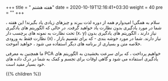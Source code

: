 +++
title = " هفته هشتم"
date =  2020-10-19T12:16:41+03:30
weight = 40
pre = "<i class='fa fa-graduation-cap graduation_cap' ></i>"
+++

سلام به همگی! امیدوارم همه از دوره لذت ببرند و چیزهای زیادی یاد بگیرند! این هفته ، شما در مورد یادگیری بدون نظارت یاد خواهید گرفت. در حالی که الگوریتم های یادگیری تحت نظارت به نمونه های برچسب دار (x، y) نیاز دارند ، الگوریتم های یادگیری بدون نظارت فقط به ورودی (x) نیاز دارند. شما در مورد خوشه بندی - که برای تقسیم بازار ، خلاصه متن و بسیاری از برنامه های دیگر استفاده می شود ، خواهید آموخت.

ما همچنین به معرفی PCA خواهیم پرداخت ، که برای سرعت بخشیدن به الگوریتم های یادگیری استفاده می شود و گاهی اوقات برای تجسم و کمک به شما در درک داده های خود بسیار مفید است.

{{% children  %}}